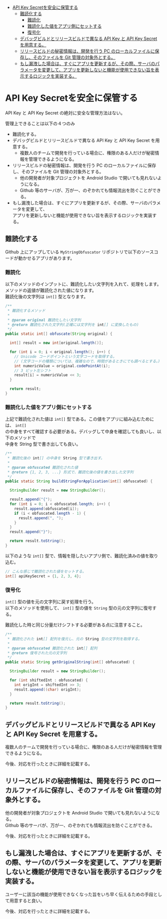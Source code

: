 <!-- TOC START min:1 max:3 link:true asterisk:false update:true -->
- [API Key Secretを安全に保管する](#api-key-secretを安全に保管する)
  - [難読化する](#難読化する)
    - [難読化](#難読化)
    - [難読化した値をアプリ側にセットする](#難読化した値をアプリ側にセットする)
    - [復号化](#復号化)
  - [デバッグビルドとリリースビルドで異なる API Key と API Key Secret を用意する。](#デバッグビルドとリリースビルドで異なる-api-key-と-api-key-secret-を用意する)
  - [リリースビルドの秘密情報は、開発を行う PC のローカルファイルに保存し、そのファイルを Git 管理の対象外とする。](#リリースビルドの秘密情報は開発を行う-pc-のローカルファイルに保存しそのファイルを-git-管理の対象外とする)
  - [もし漏洩した場合は、すぐにアプリを更新するが、その際、サーバのパラメータを変更して、アプリを更新しないと機能が使用できない旨を表示するロジックを実装する。](#もし漏洩した場合はすぐにアプリを更新するがその際サーバのパラメータを変更してアプリを更新しないと機能が使用できない旨を表示するロジックを実装する)
<!-- TOC END -->


# API Key Secretを安全に保管する

API Key と API Key Secret の絶対に安全な管理方法はない。

管理上できることは以下の４つのみ

- 難読化する。
- デバッグビルドとリリースビルドで異なる API Key と API Key Secret を用意する。
  - 複数人のチームで開発を行っている場合に、権限のある人だけが秘密情報を管理できるようになる。
- リリースビルドの秘密情報は、開発を行う PC のローカルファイルに保存し、そのファイルを Git 管理の対象外とする。
  - 他の開発者が対象プロジェクトを Android Studio で開いても見れないようになる。
  - Github 等のサーバが、万が一、のぞかれても情報流出を防ぐことができる。
- もし漏洩した場合は、すぐにアプリを更新するが、その際、サーバのパラメータを変更して、  
  アプリを更新しないと機能が使用できない旨を表示するロジックを実装する。


## 難読化する

Github 上にアップしている `MyStringObfuscator` リポジトリで以下のソースコードが動かせるアプリがあります。


### 難読化

以下のメソッドのインプットに、難読化したい文字列を入れて、処理をします。  
メソッドの返値が難読化された値になります。  
難読化後の文字列は `int[]` 型となります。

```java
/**
 * 難読化するメソッド
 *
 * @param original 難読化したい文字列
 * @return 難読化された文字列(正確には文字列を int[] に変換したもの)
 */
public static int[] obfuscate(String original) {

  int[] result = new int[original.length()];

  for (int i = 0; i < original.length(); i++) {
    // Unicode コードポイントという文字コードを取得する。
    // (文字コードの種類については、複雑なので、時間があるときにでも調べるとする。)
    int numericValue = original.codePointAt(i);
    // 3 ビット左シフト
    result[i] = numericValue << 3;
  }

  return result;
}
```


### 難読化した値をアプリ側にセットする

上記で難読化された値は `int[]` 型である。この値をアプリに組み込むためには、 `int[]`  
の中身をすべて確認する必要がある。デバッグして中身を確認しても良いし、以下のメソッドで  
中身を String 型で書き出しても良い。

```java
/**
 * 難読化後の int[] の中身を String 型で書き出す。
 *
 * @param obfuscated 難読化された値
 * @return {1, 2, 3, ...} 形式で、難読化後の値を書き出した文字列
 */
public static String buildStringForApplication(int[] obfuscated) {

  StringBuilder result = new StringBuilder();

  result.append("{");
  for (int i = 0; i < obfuscated.length; i++) {
    result.append(obfuscated[i]);
    if (i < obfuscated.length - 1) {
      result.append(", ");
    }
  }
  result.append("}");

  return result.toString();
}
```

以下のような `int[]` 型で、情報を隠したいアプリ側で、難読化済みの値を取り込む。

```java
// こんな感じで難読化された値をセットする。
int[] apiKeySecret = {1, 2, 3, 4};
```


### 復号化

`int[]` 型の値を元の文字列に戻す処理を行う。  
以下のメソッドを使用して、 `int[]` 型の値を `String` 型の元の文字列に復号する。

難読化した時と同じ分量だけシフトする必要がある点に注意すること。

```java
/**
 * 難読化された int[] 配列を復元し、元の String 型の文字列を取得する。
 *
 * @param obfuscated 難読化された int[] 配列
 * @return 復号された元の文字列
 */
public static String getOriginalString(int[] obfuscated) {

  StringBuilder result = new StringBuilder();

  for (int shiftedInt : obfuscated) {
    int origInt = shiftedInt >> 3;
    result.append((char) origInt);
  }

  return result.toString();
}
```


## デバッグビルドとリリースビルドで異なる API Key と API Key Secret を用意する。

複数人のチームで開発を行っている場合に、権限のある人だけが秘密情報を管理できるようになる。

今後、対応を行ったときに詳細を記載する。


## リリースビルドの秘密情報は、開発を行う PC のローカルファイルに保存し、そのファイルを Git 管理の対象外とする。

他の開発者が対象プロジェクトを Android Studio で開いても見れないようになる。  
Github 等のサーバが、万が一、のぞかれても情報流出を防ぐことができる。

今後、対応を行ったときに詳細を記載する。


## もし漏洩した場合は、すぐにアプリを更新するが、その際、サーバのパラメータを変更して、アプリを更新しないと機能が使用できない旨を表示するロジックを実装する。

ユーザーに該当の機能が使用できなくなった旨をいち早く伝えるための手段として用意すると良い。

今後、対応を行ったときに詳細を記載する。
